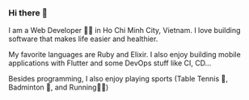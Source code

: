 ### Hi there 👋

I am a Web Developer 👨‍💻 in Ho Chi Minh City, Vietnam. I love building software that makes life easier and healthier.

My favorite languages are Ruby and Elixir. I also enjoy building mobile applications with Flutter and some DevOps stuff like CI, CD... 

Besides programming, I also enjoy playing sports (Table Tennis 🏓, Badminton 🏸, and Running🏃‍♂️) 

